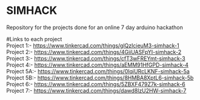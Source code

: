 # SIMHACK
Repository for the projects done for an online 7 day arduino hackathon 

#Links to each project <br />
Project 1:- https://www.tinkercad.com/things/glQzIcieuM3-simhack-1 <br />
Project 2:- https://www.tinkercad.com/things/4GiiUASFpYI-simhack-2 <br />
Project 3:- https://www.tinkercad.com/things/cfT3wFREYmt-simhack-3 <br />
Project 4:- https://www.tinkercad.com/things/aEMM91HfGPD-simhack-4 <br />
Project 5A:- https://www.tinkercad.com/things/0IqiURcLKNF-simhack-5a <br />
Project 5B:- https://www.tinkercad.com/things/8HMBA8XptL6-simhack-5b <br />
Project 6:- https://www.tinkercad.com/things/5ZBXF479Z7k-simhack-6 <br />
Project 7:- https://www.tinkercad.com/things/dawd8lzU2HW-simhack-7 <br />

